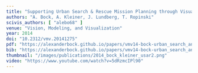 ```yaml
---
title: "Supporting Urban Search & Rescue Mission Planning through Visualization-Based Analysis"
authors: "A. Bock, A. Kleiner, J. Lundberg, T. Ropinski"
scivis_authors: [ "alebo68" ]
venue: "Vision, Modeling, and Visualization"
year: 2014
doi: "10.2312/vmv.20141275"
pdf: "https://alexanderbock.github.io/papers/vmv14-bock-urban_search_and_rescue.pdf"
bib: "https://alexanderbock.github.io/papers/vmv14-bock-urban_search_and_rescue.bib"
thumbnail: "/images/publications/2014_bock_kleiner_usar2.png"
video: "https://www.youtube.com/watch?v=5dRzmcIPl90"
---
```


